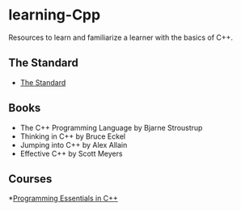 # learning-Cpp
Resources to learn and familiarize a learner with the basics of C++.

## The Standard
* [The Standard](https://isocpp.org/std)

## Books
* The C++ Programming Language by Bjarne Stroustrup
* Thinking in C++ by Bruce Eckel
* Jumping into C++ by Alex Allain
* Effective C++ by Scott Meyers

## Courses
*[Programming Essentials in C++](https://www.netacad.com/courses/programming/essentials-programming-c-plus-plus)
